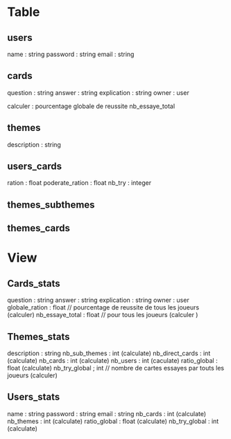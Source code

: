 # Table
## users
name : string
password : string
email : string

## cards
question : string
answer : string
explication : string
owner : user

calculer :
pourcentage globale de reussite
nb_essaye_total

## themes
description : string

## users_cards
ration : float
poderate_ration : float
nb_try : integer

## themes_subthemes

## themes_cards

# View

## Cards_stats
question : string
answer : string
explication : string
owner : user
globale_ration : float // pourcentage de reussite de tous les joueurs (calculer)
nb_essaye_total : float // pour tous les joueurs (calculer )

## Themes_stats
description : string
nb_sub_themes : int (calculate)
nb_direct_cards : int (calculate)
nb_cards : int (calculate)
nb_users : int (caculate)
ratio_global : float (calculate)
nb_try_global ; int // nombre de cartes essayes par touts les joueurs (calculer)

## Users_stats
name : string
password : string
email : string
nb_cards : int (calculate)
nb_themes : int (calculate)
ratio_global : float (calculate)
nb_try_global : int (calculate)


